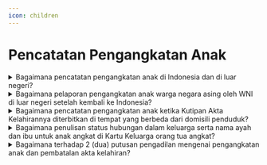 ```yaml
---
icon: children
---
```


# Pencatatan Pengangkatan Anak

<details>

<summary>Bagaimana pencatatan pengangkatan anak di Indonesia dan di luar negeri?</summary>

Berdasarkan penjelasan Pasal 49 Undang&#x20;Undang Nomor 23 Tahun 2006 diatur bahwa yang dimaksud dengan “Pengangkatan Anak” adalah perbuatan hukum untuk mengalihkan hak anak dari lingkungan kekuasaan keluarga orang tua, wali yang sah, atau orang lain yang bertanggung jawab atas perawatan, pendidikan dan membesarkan anak\
tersebut ke dalam lingkungan keluarga orang tua&#x20;angkatnya berdasarkan putusan atau penetapan pengadilan.

Pencatatan Pengangkatan Anak dilakukan di Indonesia dan pencatatan pengangkatan anak Warga Negara Asing di luar negeri:

**a. Pencatatan pengangkatan anak dilakukan di&#x20;Indonesia.**

Berdasarkan Pasal 47 Undang-Undang Nomor 23 Tahun 2006 diatur bahwa Pencatatan pengangkatan anak dilaksanakan berdasarkan penetapan pengadilan di tempat tinggal pemohon, wajib dilaporkan oleh Penduduk kepada Instansi Pelaksana yang menerbitkan Kutipan Akta&#x20;Kelahiran paling lambat 30 (tiga puluh) hari setelah&#x20;diterimanya salinan penetapan pengadilan oleh&#x20;Penduduk.

Persyaratan pencatatan pengangkatan anak di&#x20;Indonesia, berupa:

1. salinan penetapan pengadilan;
2. kutipan akta kelahiran anak;
3. KK orang tua angkat; dan
4. KTP-el; atau
5. Dokumen Perjalanan bagi orang tua   &#x20;angkat orang asing.

Tata cara pencatatan pengangkatan anak&#x20;dilakukan di Indonesia sebagai berikut:

1. Pemohon mengisi dan menandatangani   &#x20;formulir pelaporan pencatatan sipil di dalam wilayah NKRI dengan kode F-2.01 serta menyerahkan persyaratan;
2. Petugas pelayanan melakukan verifikasi dan   &#x20;validasi terhadap formulir pelaporan dan persyaratan;
3. Petugas pada Disdukcapil Kabupaten/Kota   &#x20;atau UPT Disdukcapil Kabupaten/Kota melakukan perekaman data dalam basis data kependudukan;
4. Disdukcapil Kabupaten/Kota   &#x20;atau UPT Disdukcapil Kabupaten/Kota membuat catatan   &#x20;pinggir pada register akta kelahiran dan kutipan akta kelahiran; dan
5. Disdukcapil Kabupaten/Kota   &#x20;atau UPT Disdukcapil Kabupaten/Kota menyerahkan kutipan akta kelahiran yang telah diberikan catatan pinggir kepada Pemohon.

**b. Pencatatan pengangkatan anak warga negara&#x20;asing oleh WNI di luar negeri, dilakukan pada instansi yang berwenang di Negara setempat dan wajib dilaporkan kepada Perwakilan Republik Indonesia.**

Persyaratan pencatatan pengangkatan anak warga&#x20;negara asing oleh WNI dimaksud berupa:

1. Bukti pencatatan pengangkatan anak dari Negara setempat;
2. Kutipan akta kelahiran/bukti kelahiran anak warga negara asing; dan
3. Dokumen Perjalanan Republik Indonesia orang   &#x20;tua angkat.
4. Memperoleh persetujuan tertulis   &#x20;Pemerintah Republik Indonesia; dan
5. Memperoleh persetujuan tertulis   &#x20;pemerintah negara asal anak.

**c. Dalam hal&#x20;negara setempat&#x20;dari dari tidak menyelenggarakan pencatatan pengangkatan&#x20;anak warga negara asing oleh WNI, pencatatan dilakukan pada Perwakilan Republik Indonesia.**

Persyaratan dalam hal negara setempat tidak&#x20;menyelenggarakan pencatatan pengangkatan&#x20;anak warga negara asing oleh WNI berupa:

1. Salinan penetapan pengadilan atau surat   &#x20;keterangan pengangkatan anak sesuai ketentuan dari Negara setempat;
2. Kutipan akta kelahiran/bukti kelahiran anak   &#x20;warga negara asing;
3. Dokumen Perjalanan Republik Indonesia orang tua angkat;
4. Memperoleh   &#x20;persetujuan tertulis   &#x20;Pemerintah Republik Indonesia; dan
5. Memperoleh persetujuan tertulis   &#x20;pemerintah negara asal anak.

Tata cara pelaporan pencatatan pengangkatan&#x20;anak warga negara asing oleh WNI di luar negeri yang dilakukan pada instansi yang berwenang di Negara setempat, dan dalam hal negara setempat&#x20;tidak&#x20;menyelenggarakan pencatatan\
pengangkatan anak warga negara asing oleh WNI&#x20;sebagai berikut:

1. Pemohon mengisi dan menandatangani   &#x20;formulir pelaporan pencatatan sipil di luar wilayah NKRI dengan kode F-2.02 serta menyerahkan persyaratan;
2. Pejabat pada Perwakilan RI melakukan   &#x20;verifikasi   \
   dan validasi terhadap formulir pelaporan dan persyaratan;
3. Petugas pada Perwakilan RI yang dapat   &#x20;mengakses basis data kependudukan;
4. Melakukan perekaman data pelaporan ke   &#x20;dalam basis data kependudukan;
5. Perwakilan RI menerbitkan surat keterangan pengangkatan anak; dan
6. Surat keterangan pengangkatan anak   &#x20;diberikan kepada Pemohon.

**Sumber rujukan:**&#x20;

* Pasal 47 dan Pasal 48 Undang-Undang Nomor 23  &#x20;Tahun 2006 tentang Administrasi Kependudukan. ([Link](https://dukcapil.kemendagri.go.id/download/detail/1))
* Pasal 47 dan Pasal 48 Peraturan Presiden Nomor 96 Tahun 2018 tentang Persyaratan dan Tata Cara Pendaftaran Penduduk dan Pencatatan Sipil. ([Link](https://dukcapil.kemendagri.go.id/download/detail/14))
* Pasal 67, Pasal 68 dan Pasal 69 Peraturan Menteri  &#x20;Dalam Negeri Nomor 108 Tahun 2019 tentang  &#x20;Peraturan Pelaksanaan Peraturan Presiden Nomor 96 Tahun 2018 tentang Persyaratan dan Tata Cara Pendaftaran Penduduk dan Pencatatan Sipil. ([Link](https://peraturan.bpk.go.id/Details/138582/permendagri-no-108-tahun-2019))
* Peraturan Menteri Dalam Negeri Nomor 109 Tahun  &#x20;2019 tentang Formulir dan Buku Yang Digunakan Dalam Administrasi Kependudukan.([Link](https://peraturan.bpk.go.id/Details/138575/permendagri-no-109-tahun-2019))
* Keputusan Menteri Dalam Negeri Nomor 400.8.2  5484.Dukcapil Tahun 2022 tentang Petunjuk Teknis Pelayanan Pencatatan Sipil.
* Surat Dirjen Dukcapil Nomor 470/13287/Dukcapil  &#x20;tanggal 28 September 2021 tentang Jenis  &#x20;Layanan, Persyaratan dan Penjelasan Pendaftaran Penduduk dan Pencatatan Sipil.

{% hint style="success" %}
Dibuat:  23 Juni 2025 10:00 WIB | Perubahan terakhir: 23 Juni 2025 10:00 WIB
{% endhint %}

</details>



<details>

<summary>Bagaimana pelaporan pengangkatan anak warga negara asing oleh WNI di luar negeri setelah kembali ke Indonesia?</summary>

Pengangkatan anak warga negara asing warga&#x20;negara asing oleh WNI di luar negeri setelah dilaporkan ke Perwakilan Republik Indonesia dilaporkan oleh Penduduk kepada Instansi Pelaksana di tempat tinggalnya paling lambat 30 (tiga puluh) hari sejak yang bersangkutan kembali ke Indonesia.

Berdasarkan laporan dimaksud Instansi&#x20;Pelaksana mengukuhkan Surat Keterangan&#x20;Pengangkatan Anak dimaksud.

**Sumber rujukan:**

* Pasal 48 ayat (4) Undang-Undang Nomor 23 Tahun  &#x20;2006 tentang Administrasi Kependudukan.([link](https://dukcapil.kemendagri.go.id/download/detail/1))

{% hint style="success" %}
Dibuat:  23 Juni 2025 10:00 WIB | Perubahan terakhir: 23 Juni 2025 10:00 WIB
{% endhint %}

</details>



<details>

<summary>Bagaimana pencatatan pengangkatan anak ketika Kutipan Akta Kelahirannya diterbitkan di tempat yang berbeda dari domisili penduduk?</summary>

a. Berdasarkan Pasal 102 huruf (b) Undang-Undang&#x20;Nomor 24 Tahun 2013 yang mengamanatkan bahwa peristiwa yang wajib dilaporkan oleh penduduk harus dilaporkan di Instansi Pelaksana tempat penduduk berdomisili.\
b. Merujuk Pasal 47 ayat (2) Undang-Undang Nomor&#x20;23 Tahun 2006 yang menyatakan bahwa pencatatan pengangkatan anak wajib dilaporkan oleh penduduk ke Instansi Pelaksana yang menerbitkan Kutipan Akta Kelahiran, namun dalam hal tersebut tetap harus dimaknai wajib dilaporkan oleh penduduk di Instansi Pelaksana tempat penduduk berdomisili, maka prosedur pencatatan&#x20;pengangkatan anak dalam kasus di mana Kutipan&#x20;Akta Kelahiran diterbitkan di tempat yang berbeda dari domisili penduduk dapat dijelaskan sebagai berikut:

1. Pencatatan pengangkatan anak harus   &#x20;dilaporkan ke Disdukcapil di tempat penduduk memiliki domisili, sesuai dengan amanat Pasal 102 huruf (b) Undang-Undang Nomor 24 Tahun 2013.
2. Disdukcapil Kabupaten/Kota di tempat   &#x20;penduduk berdomisili akan melakukan pencatatan pengangkatan   &#x20;anak dan memberikan catatan pinggir pada Kutipan   \
   Akta Kelahiran yang relevan.
3. Disdukcapil di tempat penduduk berdomisili   &#x20;kemudian harus memberitahukan secara tertulis kepada Disdukcapil di tempat yang menerbitkan Kutipan Akta Kelahiran. Laporan ini harus dilengkapi dengan fotokopi Kutipan Akta Kelahiran yang telah diberi catatan   \
   pinggir, serta fotokopi salinan penetapan pengadilan sebagai dasar untuk memberikan catatan pinggir di Register Akta Kelahiran di tempat yang menerbitkan Kutipan Akta Kelahiran.

**Sumber rujukan:**&#x20;

* Pasal 47 ayat (2) Undang-Undang Nomor 23 Tahun  &#x20;2006 Tentang Administrasi Kependudukan. ([link](https://dukcapil.kemendagri.go.id/download/detail/1))
* Pasal 102 huruf (b) Undang-Undang Nomor 24  &#x20;Tahun 2013 tentang Perubahan Atas Undang Undang Nomor 23 Tahun 2006 tentang Administrasi Kependudukan. ([link](https://dukcapil.kemendagri.go.id/download/detail/3))
* Surat Dirjen Dukcapil No. 472.31/14927/DUKCAPIL  &#x20;tgll 22 Desember 2015 kpd Kepala Disdukcapil Kab. Madiun

{% hint style="success" %}
Dibuat:  23 Juni 2025 10:00 WIB | Perubahan terakhir: 23 Juni 2025 10:00 WIB
{% endhint %}

</details>



<details>

<summary>Bagaimana penulisan status hubungan dalam keluarga serta nama ayah dan ibu untuk anak angkat di Kartu Keluarga orang tua angkat?</summary>

Apabila ayah atau ibu angkat menjadi kepala&#x20;keluarga di Kartu Keluarga, maka pada kolom “Status Hubungan Dalam Keluarga” (kolom 12) ditulis sebagai “anak”. Pada kolom “Orang Tua” (kolom 16 dan 17), ditulis nama ayah dan ibu kandung dari anak angkat tersebut.

**Sumber rujukan:**

Surat Dirjen Dukcapil No. 472.12/5953/DUKCAPIL Tgl&#x20;4 Mei 2021 kpd Kadis Dukcapil Kab Banjarnegara.

{% hint style="success" %}
Dibuat:  23 Juni 2025 10:00 WIB | Perubahan terakhir: 23 Juni 2025 10:00 WIB
{% endhint %}

</details>



<details>

<summary>Bagaimana terhadap 2 (dua) putusan pengadilan mengenai pengangkatan anak dan pembatalan akta kelahiran?</summary>

a. Berdasarkan Pasal 47 Undang-Undang Nomor 23&#x20;Tahun 2006 tentang Administrasi Kependudukan, sebagaimana telah diubah dengan Undang-Undang Nomor 24 Tahun 2013, intinya diatur bahwa pencatatan pengangkatan anak dilaksanakan&#x20;berdasarkan penetapan pengadilan dengan&#x20;membuat catatan pinggir pada register akta&#x20;kelahiran dan kutipan akta kelahiran.

b. Merujuk Pasal 4 Peraturan Pemerintah Nomor 54&#x20;Tahun 2007 tentang Pelaksanaan Pengangkatan Anak, diatur bahwa "Pengangkatan anak tidak memutuskan hubungan darah antara anak yang diangkat dengan orang tua kandungnya.

Sehubungan ketentuan di atas, diberikan penjelasan&#x20;mengenal&#x20;penetapan&#x20;pengadilan mengenai&#x20;pengangkatan anak dan pembatalan akta kelahiran, sebagai berikut:

a. Pencatatan pengangkatan anak, dilaksanakan&#x20;dengan mencantumkan nama orang tua angkat hanya dalam bentuk catatan pinggir pada register akta kelahiran dan kutipan akta kelahiran anak angkat. Dengan demikian, nama orang tua kandung tidak diganti dan harus tetap dicantumkan pada akta kelahiran;

b. Terhadap adanya penetapan pengadilan yang&#x20;memerintahkan untuk membatalkan akta kelahiran&#x20;dan menerbitkan kembali akta kelahiran anak dengan mengganti nama orang tua kandung menjadi orang tua angkat, supaya dikoordinasikan kepada pengadilan tersebut, karena penetapan dimaksud bertentangan dengan prinsip dasar&#x20;pengangkatan anak dan pencatatan pengangkatan&#x20;anak berdasarkan peraturan perundang-undangan.

**Sumber rujukan:**&#x20;

* Pasal 47 Undang-Undang Nomor 23 Tahun 2006  &#x20;tentang Administrasi Kependudukan. ([link](https://dukcapil.kemendagri.go.id/download/detail/1))
* Pasal 4 Peraturan Pemerintah Nomor 54 Tahun  &#x20;2007 tentang Pelaksanaan Pengangkatan Anak. ([link](https://peraturan.bpk.go.id/Details/4776))
* Surat Dirjen Dukcapil No. 472.31/3564/DUKCAPIL  &#x20;tanggal 15 Mei 2019 kpd Kadis Dukcapil Kab Pidie.

{% hint style="success" %}
Dibuat:  23 Juni 2025 10:00 WIB | Perubahan terakhir: 23 Juni 2025 10:00 WIB
{% endhint %}

</details>
